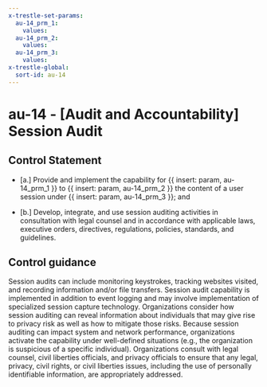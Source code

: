 ```yaml
---
x-trestle-set-params:
  au-14_prm_1:
    values:
  au-14_prm_2:
    values:
  au-14_prm_3:
    values:
x-trestle-global:
  sort-id: au-14
---
```


# au-14 - \[Audit and Accountability\] Session Audit

## Control Statement

- \[a.\] Provide and implement the capability for {{ insert: param, au-14_prm_1 }} to {{ insert: param, au-14_prm_2 }} the content of a user session under {{ insert: param, au-14_prm_3 }}; and

- \[b.\] Develop, integrate, and use session auditing activities in consultation with legal counsel and in accordance with applicable laws, executive orders, directives, regulations, policies, standards, and guidelines.

## Control guidance

Session audits can include monitoring keystrokes, tracking websites visited, and recording information and/or file transfers. Session audit capability is implemented in addition to event logging and may involve implementation of specialized session capture technology. Organizations consider how session auditing can reveal information about individuals that may give rise to privacy risk as well as how to mitigate those risks. Because session auditing can impact system and network performance, organizations activate the capability under well-defined situations (e.g., the organization is suspicious of a specific individual). Organizations consult with legal counsel, civil liberties officials, and privacy officials to ensure that any legal, privacy, civil rights, or civil liberties issues, including the use of personally identifiable information, are appropriately addressed.
